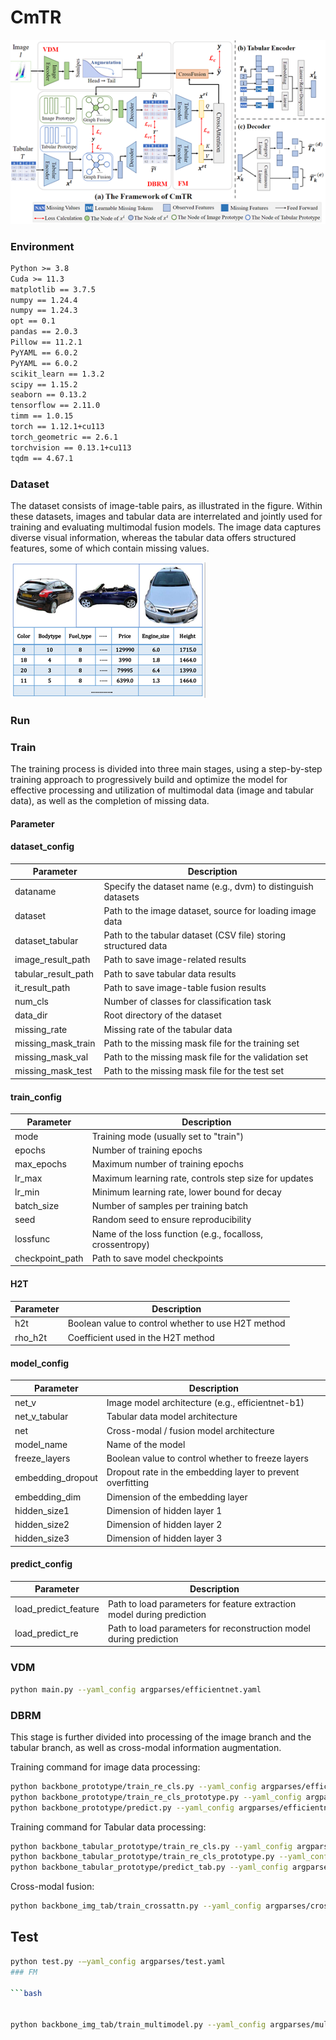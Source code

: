 # CmTR

![CmTR](https://github.com/Five-Meng/CmTR/blob/main/image-20250510190332740.png)

### Environment

```markdown
Python >= 3.8
Cuda >= 11.3
matplotlib == 3.7.5 
numpy == 1.24.4 
numpy == 1.24.3 
opt == 0.1 
pandas == 2.0.3 
Pillow == 11.2.1
PyYAML == 6.0.2 
PyYAML == 6.0.2 
scikit_learn == 1.3.2 
scipy == 1.15.2 
seaborn == 0.13.2 
tensorflow == 2.11.0 
timm == 1.0.15 
torch == 1.12.1+cu113 
torch_geometric == 2.6.1 
torchvision == 0.13.1+cu113
tqdm == 4.67.1
```

### Dataset

The dataset consists of image-table pairs, as illustrated in the figure. Within these datasets, images and tabular data are interrelated and jointly used for training and evaluating multimodal fusion models. The image data captures diverse visual information, whereas the tabular data offers structured features, some of which contain missing values.


![dataset](https://github.com/Five-Meng/CmTR/blob/main/image-20250510190307821.png)

### Run

### Train

The training process is divided into three main stages, using a step-by-step training approach to progressively build and optimize the model for effective processing and utilization of multimodal data (image and tabular data), as well as the completion of missing data.

#### Parameter 

#### dataset_config

| Parameter             | Description                                                    |
| --------------------- | -------------------------------------------------------------- |
| dataname              | Specify the dataset name (e.g., dvm) to distinguish datasets   |
| dataset               | Path to the image dataset, source for loading image data       |
| dataset\_tabular      | Path to the tabular dataset (CSV file) storing structured data |
| image\_result\_path   | Path to save image-related results                             |
| tabular\_result\_path | Path to save tabular data results                              |
| it\_result\_path      | Path to save image-table fusion results                        |
| num\_cls              | Number of classes for classification task                      |
| data\_dir             | Root directory of the dataset                                  |
| missing\_rate         | Missing rate of the tabular data                               |
| missing\_mask\_train  | Path to the missing mask file for the training set             |
| missing\_mask\_val    | Path to the missing mask file for the validation set           |
| missing\_mask\_test   | Path to the missing mask file for the test set                 |


#### train_config

| Parameter        | Description                                               |
| ---------------- | --------------------------------------------------------- |
| mode             | Training mode (usually set to "train")                    |
| epochs           | Number of training epochs                                 |
| max\_epochs      | Maximum number of training epochs                         |
| lr\_max          | Maximum learning rate, controls step size for updates     |
| lr\_min          | Minimum learning rate, lower bound for decay              |
| batch\_size      | Number of samples per training batch                      |
| seed             | Random seed to ensure reproducibility                     |
| lossfunc         | Name of the loss function (e.g., focalloss, crossentropy) |
| checkpoint\_path | Path to save model checkpoints                            |


#### H2T

| Parameter | Description                                        |
| --------- | -------------------------------------------------- |
| h2t       | Boolean value to control whether to use H2T method |
| rho\_h2t  | Coefficient used in the H2T method                 |


#### model_config

| Parameter          | Description                                                |
| ------------------ | ---------------------------------------------------------- |
| net\_v             | Image model architecture (e.g., efficientnet-b1)           |
| net\_v\_tabular    | Tabular data model architecture                            |
| net                | Cross-modal / fusion model architecture                    |
| model\_name        | Name of the model                                          |
| freeze\_layers     | Boolean value to control whether to freeze layers          |
| embedding\_dropout | Dropout rate in the embedding layer to prevent overfitting |
| embedding\_dim     | Dimension of the embedding layer                           |
| hidden\_size1      | Dimension of hidden layer 1                                |
| hidden\_size2      | Dimension of hidden layer 2                                |
| hidden\_size3      | Dimension of hidden layer 3                                |


#### predict_config

| Parameter              | Description                                                            |
| ---------------------- | ---------------------------------------------------------------------- |
| load\_predict\_feature | Path to load parameters for feature extraction model during prediction |
| load\_predict\_re      | Path to load parameters for reconstruction model during prediction     |


###  VDM

```bash
python main.py --yaml_config argparses/efficientnet.yaml
```

### DBRM

This stage is further divided into processing of the image branch and the tabular branch, as well as cross-modal information augmentation.

Training command for image data processing:

```bash
python backbone_prototype/train_re_cls.py --yaml_config argparses/efficientnet_re_cls.yaml
python backbone_prototype/train_re_cls_prototype.py --yaml_config argparses/efficientnet_re_cls_prototype.yaml
python backbone_prototype/predict.py --yaml_config argparses/efficientnet_re_cls.yaml
```

Training command for Tabular data processing:

```bash
python backbone_tabular_prototype/train_re_cls.py --yaml_config argparses/mlp_re_cls.yaml
python backbone_tabular_prototype/train_re_cls_prototype.py --yaml_config argparses/mlp_re_cls_prototype.yaml
python backbone_tabular_prototype/predict_tab.py --yaml_config argparses/mlp_re_cls.yaml
```

Cross-modal fusion:

```bash
python backbone_img_tab/train_crossattn.py --yaml_config argparses/crossattn.yaml
```


## Test

```bash
python test.py -–yaml_config argparses/test.yaml
### FM

```bash


python backbone_img_tab/train_multimodel.py --yaml_config argparses/multimodel.yaml
```
